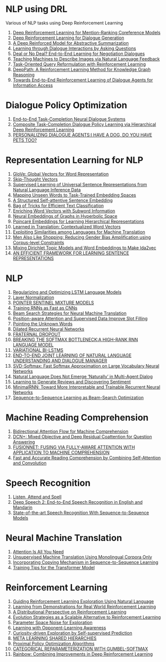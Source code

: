 # NLP using DRL
Various of NLP tasks using Deep Reinforcement Learning

1. <a href="https://arxiv.org/abs/1609.08667">Deep Reinforcement Learning for Mention-Ranking Coreference Models</a>
2. <a href="https://arxiv.org/abs/1606.01541">Deep Reinforcement Learning for Dialogue Generation</a>
3. <a href="https://arxiv.org/abs/1705.04304">A Deep Reinforced Model for Abstractive Summarization</a>
4. <a href="https://arxiv.org/abs/1612.04936">Learning through Dialogue Interactions by Asking Questions</a>
5. <a href="https://arxiv.org/abs/1706.05125">Deal or No Deal? End-to-End Learning for Negotiation Dialogues</a>
6. <a href="https://arxiv.org/abs/1706.00130">Teaching Machines to Describe Images via Natural Language Feedback</a>
7. <a href="https://arxiv.org/abs/1704.04572">Task-Oriented Query Reformulation with Reinforcement Learning</a>
8. <a href="https://arxiv.org/abs/1707.06690">DeepPath: A Reinforcement Learning Method for Knowledge Graph Reasoning</a>
9. <a href="https://arxiv.org/abs/1609.00777">Towards End-to-End Reinforcement Learning of Dialogue Agents for Information Access</a>


# Dialogue Policy Optimization

1. <a href="https://arxiv.org/pdf/1703.01008.pdf">End-to-End Task-Completion Neural Dialogue Systems</a>
2. <a href="http://emnlp2017.net/accepted-papers.html">Composite Task-Completion Dialogue Policy Learning via Hierarchical Deep Reinforcement Learning</a>
3. <a href="https://arxiv.org/pdf/1801.07243.pdf">PERSONALIZING DIALOGUE AGENTS:I HAVE A DOG, DO YOU HAVE PETS TOO?</a>

# Representation Learning for NLP

1. <a href="https://nlp.stanford.edu/pubs/glove.pdf">GloVe: Global Vectors for Word Representation</a>
2. <a href="https://arxiv.org/pdf/1506.06726.pdf">Skip-Thought Vectors</a>
3. <a href="https://arxiv.org/abs/1705.02364">Supervised Learning of Universal Sentence Representations from Natural Language Inference Data</a>
4. <a href="https://aclweb.org/anthology/W/W16/W16-1612.pdf">Mapping Unseen Words to Task-Trained Embedding Spaces</a>
5. <a href="https://arxiv.org/abs/1703.03130">A Structured Self-attentive Sentence Embedding</a>
6. <a href="https://arxiv.org/abs/1607.01759">Bag of Tricks for Efficient Text Classification</a>
7. <a href="https://arxiv.org/abs/1607.04606">Enriching Word Vectors with Subword Information</a>
8. <a href="https://arxiv.org/abs/1705.10359">Neural Embeddings of Graphs in Hyperbolic Space</a>
9. <a href="https://arxiv.org/abs/1705.08039">Poincaré Embeddings for Learning Hierarchical Representations</a>
10. <a href="https://einstein.ai/static/images/layouts/research/cove/McCann2017LearnedIT.pdf">Learned in Translation: Contextualized Word Vectors</a>
11. <a href="https://arxiv.org/abs/1309.4168">Exploiting Similarities among Languages for Machine Translation</a>
12. <a href="https://arxiv.org/abs/1707.09457">Men Also Like Shopping: Reducing Gender Bias Amplification using Corpus-level Constraints</a>
13. <a href="https://arxiv.org/pdf/1605.02019.pdf">Mixing Dirichlet Topic Models and Word Embeddings to Make lda2vec</a>
14. <a href="https://arxiv.org/pdf/1803.02893.pdf">AN EFFICIENT FRAMEWORK FOR LEARNING SENTENCE REPRESENTATIONS</a>


# NLP

1. <a href="https://arxiv.org/abs/1708.02182">Regularizing and Optimizing LSTM Language Models</a>
2. <a href="https://arxiv.org/abs/1607.06450">Layer Normalization</a>
3. <a href="https://openreview.net/pdf?id=Byj72udxe">POINTER SENTINEL MIXTURE MODELS</a>
4. <a href="https://arxiv.org/abs/1709.02755">Training RNNs as Fast as CNNs</a>
5. <a href="https://arxiv.org/pdf/1702.01806.pdf">Beam Search Strategies for Neural Machine Translation</a>
6. <a href="https://nlp.stanford.edu/pubs/zhang2017tacred.pdf">Position-aware Attention and Supervised Data Improve Slot Filling</a>
7. <a href="https://arxiv.org/pdf/1603.08148.pdf">Pointing the Unknown Words</a>
8. <a href="https://arxiv.org/abs/1710.02224">Dilated Recurrent Neural Networks</a>
9. <a href="https://arxiv.org/pdf/1711.00066.pdf">FRATERNAL DROPOUT</a>
10. <a href="https://arxiv.org/pdf/1711.03953.pdf">BREAKING THE SOFTMAX BOTTLENECK:A HIGH-RANK RNN LANGUAGE MODEL</a>
11. <a href="https://arxiv.org/pdf/1711.05717.pdf">VARIATIONAL BI-LSTMS</a>
12. <a href="https://www.csie.ntu.edu.tw/~yvchen/doc/ICASSP17_E2E.pdf">END-TO-END JOINT LEARNING OF NATURAL LANGUAGE UNDERSTANDING AND DIALOGUE MANAGER</a>
13. <a href="http://papers.nips.cc/paper/7130-svd-softmax-fast-softmax-approximation-on-large-vocabulary-neural-networks.pdf">SVD-Softmax: Fast Softmax Approximation on Large Vocabulary Neural Networks</a>
14. <a href="https://arxiv.org/pdf/1706.08502.pdf">Natural Language Does Not Emerge ‘Naturally’ in Multi-Agent Dialog</a>
15. <a href="https://arxiv.org/pdf/1704.01444.pdf">Learning to Generate Reviews and Discovering Sentiment</a>
16. <a href="https://arxiv.org/pdf/1711.06788v1.pdf">MinimalRNN: Toward More Interpretable and Trainable Recurrent Neural Networks</a>
17. <a href="https://arxiv.org/pdf/1606.02960.pdf">Sequence-to-Sequence Learning as Beam-Search Optimization</a>

# Machine Reading Comprehension

1. <a href="https://arxiv.org/abs/1611.01603">Bidirectional Attention Flow for Machine Comprehension</a>
2. <a href="https://arxiv.org/abs/1711.00106">DCN+: Mixed Objective and Deep Residual Coattention for Question Answering</a>
3. <a href="https://openreview.net/pdf?id=BJIgi_eCZ">FUSIONNET: FUSING VIA FULLY-AWARE ATTENTION WITH APPLICATION TO MACHINE COMPREHENSION</a>
4. <a href="https://openreview.net/pdf?id=B14TlG-RW">Fast and Accurate Reading Comprehension by Combining Self-Attention and Convolution</a>


# Speech Recognition

1. <a href="https://arxiv.org/abs/1508.01211">Listen, Attend and Spell</a>
2. <a href="https://arxiv.org/abs/1512.02595">Deep Speech 2: End-to-End Speech Recognition in English and Mandarin</a>
3. <a href="https://arxiv.org/abs/1712.01769">State-of-the-art Speech Recognition With Sequence-to-Sequence Models</a>

# Neural Machine Translation

1. <a href="https://arxiv.org/abs/1706.03762">Attention Is All You Need</a>
2. <a href="https://arxiv.org/abs/1711.00043">Unsupervised Machine Translation Using Monolingual Corpora Only</a>
3. <a href="https://arxiv.org/abs/1603.06393">Incorporating Copying Mechanism in Sequence-to-Sequence Learning</a>
4. <a href="https://arxiv.org/pdf/1804.00247.pdf">Training Tips for the Transformer Model</a>

# Reinforcement Learning 

1. <a href="https://arxiv.org/abs/1707.08616">Guiding Reinforcement Learning Exploration Using Natural Language</a>
2. <a href="https://arxiv.org/abs/1704.03732">Learning from Demonstrations for Real World Reinforcement Learning</a>
3. <a href="https://arxiv.org/abs/1707.06887">A Distributional Perspective on Reinforcement Learning</a>
4. <a href="https://arxiv.org/abs/1703.03864">Evolution Strategies as a Scalable Alternative to Reinforcement Learning</a>
5. <a href="https://arxiv.org/abs/1706.01905">Parameter Space Noise for Exploration</a>
6. <a href="https://arxiv.org/abs/1709.04326">Learning with Opponent-Learning Awareness</a>
7. <a href="https://arxiv.org/abs/1705.05363">Curiosity-driven Exploration by Self-supervised Prediction</a>
8. <a href="https://arxiv.org/abs/1710.09767.pdf">META LEARNING SHARED HIERARCHIES</a>
9. <a href="https://arxiv.org/abs/1707.06347">Proximal Policy Optimization Algorithms</a>
10. <a href="https://arxiv.org/pdf/1611.01144.pdf">CATEGORICAL REPARAMETERIZATION WITH GUMBEL-SOFTMAX</a>
11. <a href="https://arxiv.org/pdf/1710.02298.pdf">Rainbow: Combining Improvements in Deep Reinforcement Learning</a>
